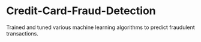# Credit-Card-Fraud-Detection
Trained and tuned various machine learning algorithms to predict fraudulent transactions.
